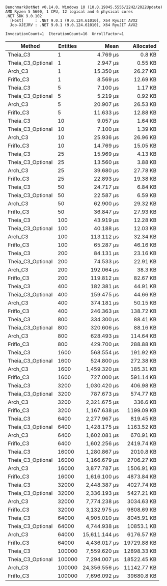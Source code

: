 ```

BenchmarkDotNet v0.14.0, Windows 10 (10.0.19045.5555/22H2/2022Update)
AMD Ryzen 5 5600, 1 CPU, 12 logical and 6 physical cores
.NET SDK 9.0.102
  [Host]     : .NET 9.0.1 (9.0.124.61010), X64 RyuJIT AVX2
  Job-XJEJRV : .NET 9.0.1 (9.0.124.61010), X64 RyuJIT AVX2

InvocationCount=1  IterationCount=16  UnrollFactor=1  

```
| Method            | Entities | Mean          | Allocated   |
|------------------ |--------- |--------------:|------------:|
| Theia_C3          | 1        |      4.769 μs |      0.8 KB |
| Theia_C3_Optional | 1        |      2.947 μs |     0.55 KB |
| Arch_C3           | 1        |     15.350 μs |    26.27 KB |
| Friflo_C3         | 1        |      8.569 μs |    12.69 KB |
| Theia_C3          | 5        |      7.100 μs |     1.17 KB |
| Theia_C3_Optional | 5        |      5.219 μs |     0.92 KB |
| Arch_C3           | 5        |     20.907 μs |    26.53 KB |
| Friflo_C3         | 5        |     11.633 μs |    12.88 KB |
| Theia_C3          | 10       |      9.057 μs |     1.64 KB |
| Theia_C3_Optional | 10       |      7.100 μs |     1.39 KB |
| Arch_C3           | 10       |     25.936 μs |    26.96 KB |
| Friflo_C3         | 10       |     14.769 μs |    15.05 KB |
| Theia_C3          | 25       |     15.969 μs |     4.13 KB |
| Theia_C3_Optional | 25       |     13.560 μs |     3.88 KB |
| Arch_C3           | 25       |     39.680 μs |    27.78 KB |
| Friflo_C3         | 25       |     22.893 μs |    19.38 KB |
| Theia_C3          | 50       |     24.717 μs |     6.84 KB |
| Theia_C3_Optional | 50       |     22.587 μs |     6.59 KB |
| Arch_C3           | 50       |     62.900 μs |    29.32 KB |
| Friflo_C3         | 50       |     36.847 μs |    27.93 KB |
| Theia_C3          | 100      |     43.919 μs |    12.28 KB |
| Theia_C3_Optional | 100      |     40.188 μs |    12.03 KB |
| Arch_C3           | 100      |    113.112 μs |    32.34 KB |
| Friflo_C3         | 100      |     65.287 μs |    46.16 KB |
| Theia_C3          | 200      |     84.131 μs |    23.16 KB |
| Theia_C3_Optional | 200      |     74.533 μs |    22.91 KB |
| Arch_C3           | 200      |    192.064 μs |     38.3 KB |
| Friflo_C3         | 200      |    119.812 μs |    82.67 KB |
| Theia_C3          | 400      |    182.381 μs |    44.91 KB |
| Theia_C3_Optional | 400      |    159.475 μs |    44.66 KB |
| Arch_C3           | 400      |    374.181 μs |    50.15 KB |
| Friflo_C3         | 400      |    246.363 μs |   138.72 KB |
| Theia_C3          | 800      |    334.300 μs |    88.41 KB |
| Theia_C3_Optional | 800      |    320.606 μs |    88.16 KB |
| Arch_C3           | 800      |    628.493 μs |   114.64 KB |
| Friflo_C3         | 800      |    429.700 μs |   288.88 KB |
| Theia_C3          | 1600     |    568.554 μs |   191.92 KB |
| Theia_C3_Optional | 1600     |    524.800 μs |   272.38 KB |
| Arch_C3           | 1600     |  1,459.320 μs |   185.31 KB |
| Friflo_C3         | 1600     |    727.000 μs |   591.14 KB |
| Theia_C3          | 3200     |  1,030.420 μs |   406.98 KB |
| Theia_C3_Optional | 3200     |    787.673 μs |   574.77 KB |
| Arch_C3           | 3200     |  2,321.675 μs |    336.6 KB |
| Friflo_C3         | 3200     |  1,167.638 μs |  1199.09 KB |
| Theia_C3          | 6400     |  2,277.967 μs |   819.45 KB |
| Theia_C3_Optional | 6400     |  1,428.175 μs |  1163.52 KB |
| Arch_C3           | 6400     |  1,602.081 μs |   670.91 KB |
| Friflo_C3         | 6400     |  1,602.256 μs |  2419.74 KB |
| Theia_C3          | 16000    |  1,280.867 μs |   2010.8 KB |
| Theia_C3_Optional | 16000    |  1,166.679 μs |  2706.27 KB |
| Arch_C3           | 16000    |  3,877.787 μs |  1506.91 KB |
| Friflo_C3         | 16000    |  1,616.100 μs |  4873.84 KB |
| Theia_C3          | 32000    |  2,448.387 μs |  4027.74 KB |
| Theia_C3_Optional | 32000    |  2,336.193 μs |  5427.21 KB |
| Arch_C3           | 32000    |  7,774.238 μs |  3034.63 KB |
| Friflo_C3         | 32000    |  3,132.975 μs |  9808.69 KB |
| Theia_C3          | 64000    |  4,905.010 μs |  8045.91 KB |
| Theia_C3_Optional | 64000    |  4,744.938 μs |  10853.1 KB |
| Arch_C3           | 64000    | 15,611.144 μs |  6176.57 KB |
| Friflo_C3         | 64000    |  4,436.017 μs | 19729.88 KB |
| Theia_C3          | 100000   |  7,559.620 μs | 12898.33 KB |
| Theia_C3_Optional | 100000   |  7,294.007 μs | 18522.45 KB |
| Arch_C3           | 100000   | 24,356.556 μs | 11142.77 KB |
| Friflo_C3         | 100000   |  7,696.092 μs |  39680.8 KB |
